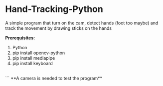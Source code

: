 # Hand-Tracking-Python
A simple program that turn on the cam, detect hands (foot too maybe) and track the movement by drawing sticks on the hands 
<br/>

**Prerequisites:** <br/>
1. Python
2. pip install opencv-python
3. pip install mediapipe
4. pip install keyboard 
<br/>
```
**A camera is needed to test the program**